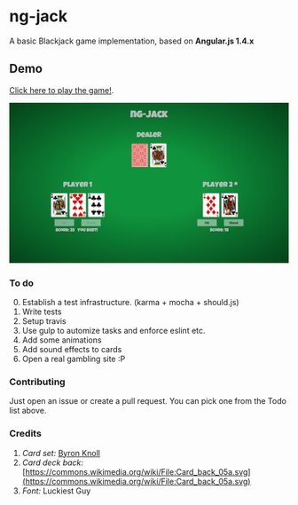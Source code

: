 # ng-jack
A basic Blackjack game implementation, based on **Angular.js 1.4.x**

## Demo
[Click here to play the game!](https://ubenzer.github.io/ng-jack).

![Preview](preview.png)

### To do
0. Establish a test infrastructure. (karma + mocha + should.js)
1. Write tests
2. Setup travis
3. Use gulp to automize tasks and enforce eslint etc.
4. Add some animations
5. Add sound effects to cards
6. Open a real gambling site :P

### Contributing
Just open an issue or create a pull request. You can pick one from the Todo list above.

### Credits
1. *Card set:* [Byron Knoll](http://www.byronknoll.com/projects.html)
2. *Card deck back:* [https://commons.wikimedia.org/wiki/File:Card_back_05a.svg](https://commons.wikimedia.org/wiki/File:Card_back_05a.svg)
4. *Font:* Luckiest Guy
